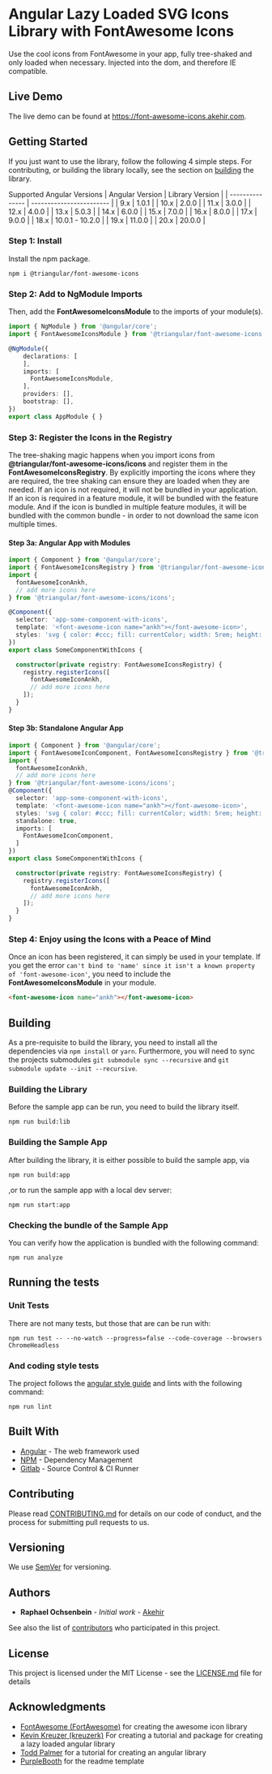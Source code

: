 # Angular Lazy Loaded SVG Icons Library with FontAwesome Icons

Use the cool icons from FontAwesome in your app, fully tree-shaked and only loaded when necessary. Injected into the dom, and therefore IE compatible.

## Live Demo
The live demo can be found at https://font-awesome-icons.akehir.com.

## Getting Started

If you just want to use the library, follow the following 4 simple steps. For contributing, or building the library locally, see the section on [building](#building) the library.

Supported Angular Versions
| Angular Version | Library Version |
| --------------- | ------------------------ |
|  9.x            |  1.0.1                   |
| 10.x            |  2.0.0                   |
| 11.x            |  3.0.0                   |
| 12.x            |  4.0.0                   |
| 13.x            |  5.0.3                   |
| 14.x            |  6.0.0                   |
| 15.x            |  7.0.0                   |
| 16.x            |  8.0.0                   |
| 17.x            |  9.0.0                   |
| 18.x            | 10.0.1  - 10.2.0         |
| 19.x            | 11.0.0                   |
| 20.x            | 20.0.0                   |

### Step 1: Install

Install the npm package.

```
npm i @triangular/font-awesome-icons
```

### Step 2: Add to NgModule Imports

Then, add the __FontAwesomeIconsModule__ to the imports of your module(s).

```typescript
import { NgModule } from '@angular/core';
import { FontAwesomeIconsModule } from '@triangular/font-awesome-icons';

@NgModule({
    declarations: [
    ],
    imports: [
      FontAwesomeIconsModule,
    ],
    providers: [],
    bootstrap: [],
})
export class AppModule { }
```

### Step 3: Register the Icons in the Registry
The tree-shaking magic happens when you import icons from   __@triangular/font-awesome-icons/icons__ and register them in the  __FontAwesomeIconsRegistry__. By explicitly importing the icons where they are required, the tree shaking can ensure they are loaded when they are needed. If an icon is not required, it will not be bundled in your application. If an icon is required in a feature module, it will be bundled with the feature module. And if the icon is bundled in multiple feature modules, it will be bundled with the common bundle - in order to not download the same icon multiple times.

#### Step 3a: Angular App with Modules
```typescript
import { Component } from '@angular/core';
import { FontAwesomeIconsRegistry } from '@triangular/font-awesome-icons';
import {
  fontAwesomeIconAnkh,
  // add more icons here
} from '@triangular/font-awesome-icons/icons';

@Component({
  selector: 'app-some-component-with-icons',
  template: '<font-awesome-icon name="ankh"></font-awesome-icon>',
  styles: 'svg { color: #ccc; fill: currentColor; width: 5rem; height: 5rem; }',
})
export class SomeComponentWithIcons {

  constructor(private registry: FontAwesomeIconsRegistry) {
    registry.registerIcons([
      fontAwesomeIconAnkh,
      // add more icons here
    ]);
  }
}
```

#### Step 3b: Standalone Angular App
```typescript
import { Component } from '@angular/core';
import { FontAwesomeIconComponent, FontAwesomeIconsRegistry } from '@triangular/font-awesome-icons';
import {
  fontAwesomeIconAnkh,
  // add more icons here
} from '@triangular/font-awesome-icons/icons';
@Component({
  selector: 'app-some-component-with-icons',
  template: '<font-awesome-icon name="ankh"></font-awesome-icon>',
  styles: 'svg { color: #ccc; fill: currentColor; width: 5rem; height: 5rem; }',
  standalone: true,
  imports: [
    FontAwesomeIconComponent,
  ]
})
export class SomeComponentWithIcons {

  constructor(private registry: FontAwesomeIconsRegistry) {
    registry.registerIcons([
      fontAwesomeIconAnkh,
      // add more icons here
    ]);
  }
}
```


### Step 4: Enjoy using the Icons with a Peace of Mind
Once an icon has been registered, it can simply be used in your template. If you get the error `can't bind to 'name' since it isn't a known property of 'font-awesome-icon'`, you need to include the __FontAwesomeIconsModule__ in your module. 

```html
<font-awesome-icon name="ankh"></font-awesome-icon>
```

## Building
As a pre-requisite to build the library, you need to install all the dependencies via `npm install` or `yarn`.
Furthermore, you will need to sync the projects submodules `git submodule sync --recursive` and  `git submodule update --init --recursive`.

### Building the Library
Before the sample app can be run, you need to build the library itself.

```
npm run build:lib
```

### Building the Sample App
After building the library, it is either possible to build the sample app, via

```
npm run build:app
```

,or to run the sample app with a local dev server:

```
npm run start:app
```

### Checking the bundle of the Sample App
You can verify how the application is bundled with the following command:

```
npm run analyze
```

## Running the tests

### Unit Tests
There are not many tests, but those that are can be run with:

```
npm run test -- --no-watch --progress=false --code-coverage --browsers ChromeHeadless
```

### And coding style tests

The project follows the [angular style guide](https://angular.io/guide/styleguide) and lints with the following command:

```
npm run lint
```

## Built With

* [Angular](https://github.com/angular/angular) - The web framework used
* [NPM](https://www.npmjs.com/) - Dependency Management
* [Gitlab](https://git.akehir.com) - Source Control & CI Runner

## Contributing

Please read [CONTRIBUTING.md](CONTRIBUTING.md) for details on our code of conduct, and the process for submitting pull requests to us.

## Versioning

We use [SemVer](http://semver.org/) for versioning.

## Authors

* **Raphael Ochsenbein** - *Initial work* - [Akehir](https://github.com/akehir)

See also the list of [contributors](https://github.com/akehir/font-awesome-icons/contributors) who participated in this project.

## License

This project is licensed under the MIT License - see the [LICENSE.md](LICENSE.md) file for details

## Acknowledgments

* [FontAwesome (FortAwesome)](https://github.com/FortAwesome/Font-Awesome) for creating the awesome icon library
* [Kevin Kreuzer (kreuzerk)](https://medium.com/angular-in-depth/how-to-create-a-fully-tree-shakable-icon-library-in-angular-c5488cf9cd76) For creating a tutorial and package for creating a lazy loaded angular library
* [Todd Palmer](https://indepth.dev/creating-a-library-in-angular-6-using-angular-cli-and-ng-packagr/) for a tutorial for creating an angular library
* [PurpleBooth](https://gist.github.com/PurpleBooth/109311bb0361f32d87a2/) for the readme template


